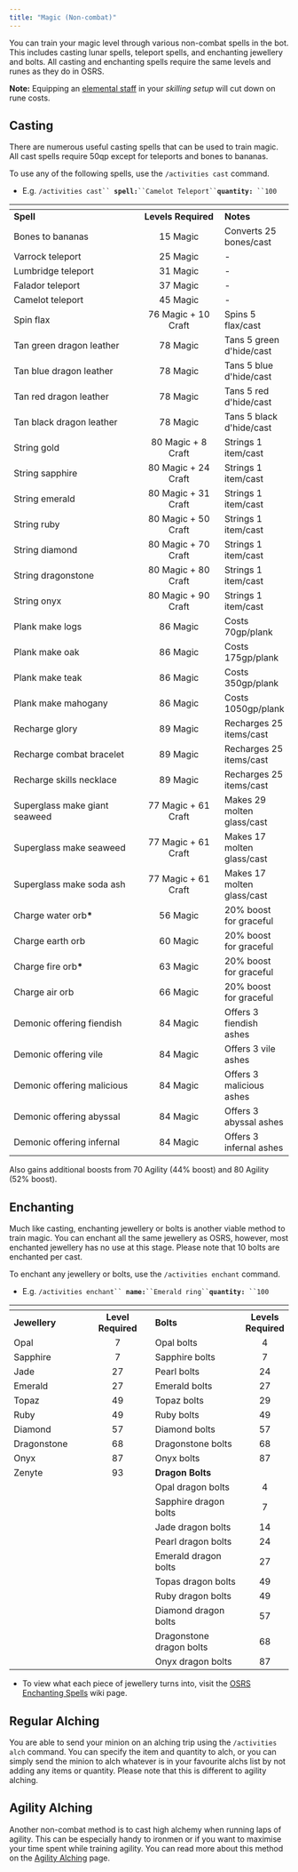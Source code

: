 ```yaml
---
title: "Magic (Non-combat)"
---
```


You can train your magic level through various non-combat spells in the bot. This includes casting lunar spells, teleport spells, and enchanting jewellery and bolts. All casting and enchanting spells require the same levels and runes as they do in OSRS.

**Note:** Equipping an [elemental staff](https://oldschool.runescape.wiki/w/Elemental_staves) in your _skilling setup_ will cut down on rune costs.

## Casting

There are numerous useful casting spells that can be used to train magic. All cast spells require 50qp except for teleports and bones to bananas.

To use any of the following spells, use the `/activities cast` command.

- E.g. `/activities cast`` `**`spell:`**` ``Camelot Teleport`` `**`quantity:`**` ``100`

<table><thead><tr><th width="255.25648323551906"></th><th width="153" align="center"></th><th></th></tr></thead><tbody><tr><td><strong>Spell</strong></td><td align="center"><strong>Levels Required</strong></td><td><strong>Notes</strong></td></tr><tr><td>Bones to bananas</td><td align="center">15 Magic</td><td>Converts 25 bones/cast</td></tr><tr><td>Varrock teleport</td><td align="center">25 Magic</td><td>-</td></tr><tr><td>Lumbridge teleport</td><td align="center">31 Magic</td><td>-</td></tr><tr><td>Falador teleport</td><td align="center">37 Magic</td><td>-</td></tr><tr><td>Camelot teleport</td><td align="center">45 Magic</td><td>-</td></tr><tr><td>Spin flax</td><td align="center">76 Magic + 10 Craft</td><td>Spins 5 flax/cast</td></tr><tr><td>Tan green dragon leather</td><td align="center">78 Magic</td><td>Tans 5 green d'hide/cast</td></tr><tr><td>Tan blue dragon leather</td><td align="center">78 Magic</td><td>Tans 5 blue d'hide/cast</td></tr><tr><td>Tan red dragon leather</td><td align="center">78 Magic</td><td>Tans 5 red d'hide/cast</td></tr><tr><td>Tan black dragon leather</td><td align="center">78 Magic</td><td>Tans 5 black d'hide/cast</td></tr><tr><td>String gold</td><td align="center">80 Magic + 8 Craft</td><td>Strings 1 item/cast</td></tr><tr><td>String sapphire</td><td align="center">80 Magic + 24 Craft</td><td>Strings 1 item/cast</td></tr><tr><td>String emerald</td><td align="center">80 Magic + 31 Craft</td><td>Strings 1 item/cast</td></tr><tr><td>String ruby</td><td align="center">80 Magic + 50 Craft</td><td>Strings 1 item/cast</td></tr><tr><td>String diamond</td><td align="center">80 Magic + 70 Craft</td><td>Strings 1 item/cast</td></tr><tr><td>String dragonstone</td><td align="center">80 Magic + 80 Craft</td><td>Strings 1 item/cast</td></tr><tr><td>String onyx</td><td align="center">80 Magic + 90 Craft</td><td>Strings 1 item/cast</td></tr><tr><td>Plank make logs</td><td align="center">86 Magic</td><td>Costs 70gp/plank</td></tr><tr><td>Plank make oak</td><td align="center">86 Magic</td><td>Costs 175gp/plank</td></tr><tr><td>Plank make teak</td><td align="center">86 Magic</td><td>Costs 350gp/plank</td></tr><tr><td>Plank make mahogany</td><td align="center">86 Magic</td><td>Costs 1050gp/plank</td></tr><tr><td>Recharge glory</td><td align="center">89 Magic</td><td>Recharges 25 items/cast</td></tr><tr><td>Recharge combat bracelet</td><td align="center">89 Magic</td><td>Recharges 25 items/cast</td></tr><tr><td>Recharge skills necklace</td><td align="center">89 Magic</td><td>Recharges 25 items/cast</td></tr><tr><td>Superglass make giant seaweed</td><td align="center">77 Magic + 61 Craft</td><td>Makes 29 molten glass/cast</td></tr><tr><td>Superglass make seaweed</td><td align="center">77 Magic + 61 Craft</td><td>Makes 17 molten glass/cast</td></tr><tr><td>Superglass make soda ash</td><td align="center">77 Magic + 61 Craft</td><td>Makes 17 molten glass/cast</td></tr><tr><td>Charge water orb<strong>*</strong></td><td align="center">56 Magic</td><td>20% boost for graceful</td></tr><tr><td>Charge earth orb</td><td align="center">60 Magic</td><td>20% boost for graceful</td></tr><tr><td>Charge fire orb<strong>*</strong></td><td align="center">63 Magic</td><td>20% boost for graceful</td></tr><tr><td>Charge air orb</td><td align="center">66 Magic</td><td>20% boost for graceful</td></tr><tr><td>Demonic offering fiendish</td><td align="center">84 Magic</td><td>Offers 3 fiendish ashes</td></tr><tr><td>Demonic offering vile</td><td align="center">84 Magic</td><td>Offers 3 vile ashes</td></tr><tr><td>Demonic offering malicious</td><td align="center">84 Magic</td><td>Offers 3 malicious ashes</td></tr><tr><td>Demonic offering abyssal</td><td align="center">84 Magic</td><td>Offers 3 abyssal ashes</td></tr><tr><td>Demonic offering infernal</td><td align="center">84 Magic</td><td>Offers 3 infernal ashes</td></tr></tbody></table>

Also gains additional boosts from 70 Agility (44% boost) and 80 Agility (52% boost).

## Enchanting

Much like casting, enchanting jewellery or bolts is another viable method to train magic. You can enchant all the same jewellery as OSRS, however, most enchanted jewellery has no use at this stage. Please note that 10 bolts are enchanted per cast.

To enchant any jewellery or bolts, use the `/activities enchant` command.

- E.g. `/activities enchant`` `**`name:`**` ``Emerald ring`` `**`quantity:`**` ``100`

<table><thead><tr><th width="158"></th><th width="159" align="center"></th><th width="231.16216216216213"></th><th align="center"></th></tr></thead><tbody><tr><td><strong>Jewellery</strong></td><td align="center"><strong>Level Required</strong></td><td><strong>Bolts</strong></td><td align="center"><strong>Levels Required</strong></td></tr><tr><td>Opal</td><td align="center">7</td><td>Opal bolts</td><td align="center">4</td></tr><tr><td>Sapphire</td><td align="center">7</td><td>Sapphire bolts</td><td align="center">7</td></tr><tr><td>Jade</td><td align="center">27</td><td>Pearl bolts</td><td align="center">24</td></tr><tr><td>Emerald</td><td align="center">27</td><td>Emerald bolts</td><td align="center">27</td></tr><tr><td>Topaz</td><td align="center">49</td><td>Topaz bolts</td><td align="center">29</td></tr><tr><td>Ruby </td><td align="center">49</td><td>Ruby bolts</td><td align="center">49</td></tr><tr><td>Diamond</td><td align="center">57</td><td>Diamond bolts</td><td align="center">57</td></tr><tr><td>Dragonstone</td><td align="center">68</td><td>Dragonstone bolts</td><td align="center">68</td></tr><tr><td>Onyx</td><td align="center">87</td><td>Onyx bolts</td><td align="center">87</td></tr><tr><td>Zenyte</td><td align="center">93</td><td><strong>Dragon Bolts</strong></td><td align="center"></td></tr><tr><td></td><td align="center"></td><td>Opal dragon bolts</td><td align="center">4</td></tr><tr><td></td><td align="center"></td><td>Sapphire dragon bolts</td><td align="center">7</td></tr><tr><td></td><td align="center"></td><td>Jade dragon bolts</td><td align="center">14</td></tr><tr><td></td><td align="center"></td><td>Pearl dragon bolts</td><td align="center">24</td></tr><tr><td></td><td align="center"></td><td>Emerald dragon bolts</td><td align="center">27</td></tr><tr><td></td><td align="center"></td><td>Topas dragon bolts</td><td align="center">49</td></tr><tr><td></td><td align="center"></td><td>Ruby dragon bolts</td><td align="center">49</td></tr><tr><td></td><td align="center"></td><td>Diamond dragon bolts</td><td align="center">57</td></tr><tr><td></td><td align="center"></td><td>Dragonstone dragon bolts</td><td align="center">68</td></tr><tr><td></td><td align="center"></td><td>Onyx dragon bolts</td><td align="center">87</td></tr></tbody></table>

- To view what each piece of jewellery turns into, visit the [OSRS Enchanting Spells](https://oldschool.runescape.wiki/w/Enchantment_spells#Enchanted_gold_and_silver_jewellery) wiki page.

## Regular Alching

You are able to send your minion on an alching trip using the `/activities alch` command. You can specify the item and quantity to alch, or you can simply send the minion to alch whatever is in your favourite alchs list by not adding any items or quantity. Please note that this is different to agility alching.

## Agility Alching

Another non-combat method is to cast high alchemy when running laps of agility. This can be especially handy to ironmen or if you want to maximise your time spent while training agility. You can read more about this method on the [Agility Alching](https://wiki.oldschool.gg/skills/agility/agility-alching) page.
